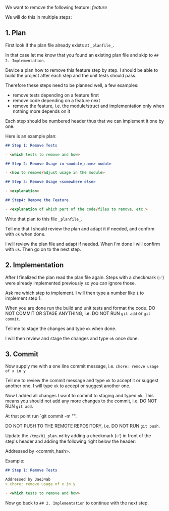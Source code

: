 We want to remove the following feature: _feature_

We will do this in multiple steps:

## 1. Plan

First look if the plan file already exists at `_planfile_`.

In that case let me know that you found an existing plan file and skip to `## 2. Implementation`.

Device a plan how to remove this feature step by step. I should be able to build the project
after each step and the unit tests should pass.

Therefore these steps need to be planned well, a few examples:

- remove tests depending on a feature first
- remove code depending on a feature next
- remove the feature, i.e. the module/struct and implementation only when nothing more depends on it

Each step should be numbered header thus that we can implement it one by one.

Here is an example plan:

```markdown
## Step 1: Remove Tests

- <which tests to remove and how>

## Step 2: Remove Usage in <module_name> module

- <how to remove/adjust usage in the module>

## Step 3: Remove Usage <somewhere else>

- <explanation>

## Step4: Remove the Feature

- <explanation of which part of the code/files to remove, etc.>
```

Write that plan to this file `_planfile_`.

Tell me that I should review the plan and adapt it if needed, and confirm with `ok` when done.

I will review the plan file and adapt if needed. When I'm done I will confirm with `ok`.
Then go on to the next step.

## 2. Implementation

After I finalized the plan read the plan file again.
Steps with a checkmark (✅)  were already implemented previously so you can ignore those.

Ask me which step to implement. I will then type a number like `1` to implement step 1.

When you are done run the build and unit tests and format the code.
DO NOT COMMIT OR STAGE ANYTHING, i.e. DO NOT RUN `git add` or `git commit`.

Tell me to stage the changes and type `ok` when done.

I will then review and stage the changes and type `ok` once done.

## 3. Commit

Now supply me with a one line commit message, i.e. `chore: remove usage of x in y`

Tell me to review the commit message and type `ok` to accept it or suggest another one.
I will type `ok` to accept or suggest another one.

Now I added all changes I want to commit to staging and typed `ok`. This means you should not
add any more changes to the commit, i.e. DO NOT RUN `git add`.

At that point run `git commit -m "<the message we agreed on>".

DO NOT PUSH TO THE REMOTE REPOSITORY, i.e. DO NOT RUN `git push`.

Update the `/tmp/01_plan.md` by adding a checkmark (✅) in front of the step's header and adding
the following right below the header:

Addressed by <commit_hash>.
> <commit message we agreed on>

Example:
```markdown
## Step 1: Remove Tests

Addressed by 3ae34ab
> chore: remove usage of x in y

- <which tests to remove and how>
```

Now go back to `## 2. Implementation` to continue with the next step.
